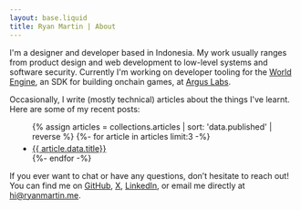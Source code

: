 ```yaml
---
layout: base.liquid
title: Ryan Martin | About
---
```


I'm a designer and developer based in Indonesia. My work usually ranges from
product design and web development to low-level systems and software security.
Currently I'm working on developer tooling for the
<a href="https://github.com/argus-labs/world-engine">World Engine</a>, an SDK
for building onchain games, at <a href="https://argus.gg">Argus Labs</a>.

<!-- placeholder for any previous exp -->

Occasionally, I write (mostly technical) articles about the things I've learnt.
Here are some of my recent posts:

<ul style="margin-left: 1rem">
  {% assign articles = collections.articles | sort: 'data.published' | reverse %}
  {%- for article in articles limit:3 -%}
    <li style="margin-top: .25rem;">
      <a href="{{ article.page.url }}">{{ article.data.title}}</a>
    </li>
  {%- endfor -%}
</ul>


If you ever want to chat or have any questions, don’t hesitate to reach out! You
can find me on [GitHub](https://github.com/rmrt1n),
[X](https://x.com/gud_mornign), [LinkedIn](https://linkedin.com/in/ryanmrt1n),
or email me directly at [hi@ryanmartin.me](mailto:hi@ryanmartin.me).
